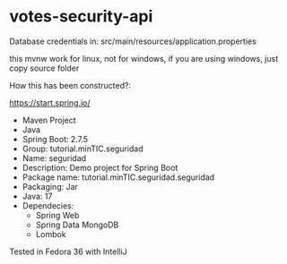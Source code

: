 # votes-security-api
Database credentials in: src/main/resources/application.properties

this mvnw work for linux, not for windows, if you are using windows, just copy source folder

How this has been constructed?:


https://start.spring.io/
- Maven Project
- Java
- Spring Boot: 2.7.5
- Group: tutorial.minTIC.seguridad
- Name: seguridad
- Description: Demo project for Spring Boot
- Package name: tutorial.minTIC.seguridad.seguridad
- Packaging: Jar
- Java: 17
- Dependecies:
  - Spring Web
  - Spring Data MongoDB
  - Lombok

Tested in Fedora 36 with IntelliJ
